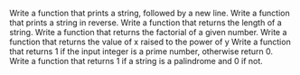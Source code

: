 Write a function that prints a string, followed by a new line.
Write a function that prints a string in reverse.
Write a function that returns the length of a string.
Write a function that returns the factorial of a given number.
Write a function that returns the value of x raised to the power of y
Write a function that returns 1 if the input integer is a prime number, otherwise return 0.
Write a function that returns 1 if a string is a palindrome and 0 if not.
